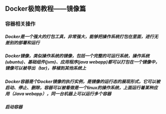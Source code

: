 Docker极简教程——镜像篇
--------------------------------------------------------

### 容器相关操作

##### Docker是一个强大的打包工具，非常强大，能够把操作系统打包在里面，进行无差别的部署和运行
##### Docker镜像，类似操作系统的镜像，包括一个完整的可运行系统，操作系统(ubuntu)、基础组件(jvm)、应用程序(java webapp)都可以打包在一个镜像中，镜像可以被导出（tar)，移植到其他系统上
##### Docker容器是个Docker镜像的执行实例，是镜像的运行态的展现形式，它可以被启动、停止、删除，容器可以被看做是一个linux的操作系统，上面运行着某种应用（Java webapp），同一台机器上可以运行多个容器

##### 启动容器
